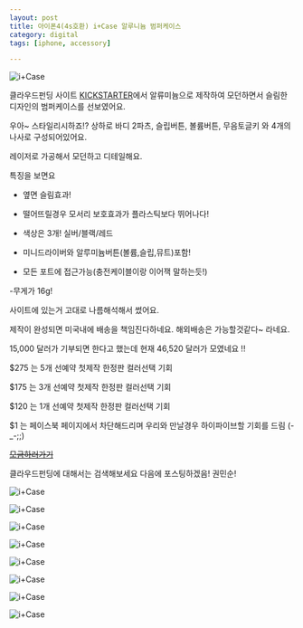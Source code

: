```yaml
---
layout: post
title: 아이폰4(4s호환) i+Case 알루니늄 범퍼케이스
category: digital
tags: [iphone, accessory]

---
```

![i+Case](/images/posts/i_case_01.jpg)

클라우드펀딩 사이트 [KICKSTARTER](http://www.kickstarter.com/)에서 알류미늄으로 제작하여 모던하면서 슬림한 디자인의 범퍼케이스를 선보였어요.



우아~ 스타일리시하죠!? 상하로 바디 2파츠, 슬립버튼, 볼륨버튼, 무음토글키 와 4개의 나사로 구성되어있어요.

레이저로 가공해서 모던하고 디테일해요.

특징을 보면요

- 옆면 슬림효과!

- 떨어뜨릴경우 모서리 보호효과가 플라스틱보다 뛰어나다!

- 색상은 3개! 실버/블랙/레드

- 미니드라이버와 알루미늄버튼(볼륨,슬립,뮤트)포함!

- 모든 포트에 접근가능(충전케이블이랑 이어잭 말하는듯!)

-무게가 16g!

사이트에 있는거 고대로 나름해석해서 썼어요.

제작이 완성되면 미국내에 배송을 책임진다하네요. 해외배송은 가능할것같다~ 라네요.

15,000 달러가 기부되면 한다고 했는데 현재 46,520 달러가 모였네요 !!

$275 는 5개 선예약 첫제작 한정판 컬러선택 기회

$175 는 3개 선예약 첫제작 한정판 컬러선택 기회

$120 는 1개 선예약 첫제작 한정판 컬러선택 기회

$1 는 페이스북 페이지에서 차단해드리며 우리와 만날경우 하이파이브할 기회를 드림 (-_-;;)

~~[모금하러가기](http://kck.st/qVGq2d)~~

클라우드펀딩에 대해서는 검색해보세요 다음에 포스팅하겠음! 권민순!

![i+Case](/images/posts/i_case_02.jpg)

![i+Case](/images/posts/i_case_03.jpg)

![i+Case](/images/posts/i_case_04.jpg)

![i+Case](/images/posts/i_case_05.jpg)

![i+Case](/images/posts/i_case_06.jpg)

![i+Case](/images/posts/i_case_07.jpg)

![i+Case](/images/posts/i_case_08.jpg)

![i+Case](/images/posts/i_case_09.jpg)